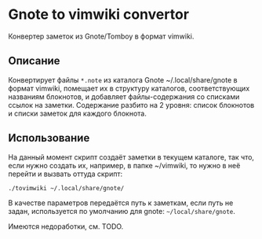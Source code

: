 Gnote to vimwiki convertor
==========================

Конвертер заметок из Gnote/Tomboy в формат vimwiki.

Описание
--------

Конвертирует файлы `*.note` из каталога Gnote ~/.local/share/gnote в формат
vimwiki, помещает их в структуру каталогов, соответствующих названиям блокнотов,
и добавляет файлы-содержания со списками ссылок на заметки. Содержание разбито
на 2 уровня: список блокнотов и списки заметок для каждого блокнота.

Использование
-------------

На данный момент скрипт создаёт заметки в текущем каталоге, так что, если нужно
создать их, например, в папке ~/vimwiki, то нужно в неё перейти и вызвать оттуда
скрипт:

`./tovimwiki ~/.local/share/gnote/`

В качестве параметров передаётся путь к заметкам, если путь не задан,
используется по умолчанию для gnote: `~/local/share/gnote`.

Имеются недоработки, см. TODO.
